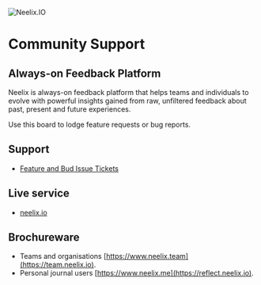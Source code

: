![Neelix.IO](https://res.cloudinary.com/neelix-io/image/upload/v1627276176/logos/neelix-logo-320-132_wvn3qk.png)
# Community Support

## Always-on Feedback Platform
Neelix is always-on feedback platform that helps teams and individuals to evolve with powerful insights gained from raw, unfiltered feedback about past, present and future experiences.

Use this board to lodge feature requests or bug reports.

## Support

- [Feature and Bud Issue Tickets](https://github.com/neelix-io/neelix-experiences/issues)

## Live service

- [neelix.io](https://www.neelix.io/)

## Brochureware

- Teams and organisations [https://www.neelix.team](https://team.neelix.io).
- Personal journal users [https://www.neelix.me](https://reflect.neelix.io).
